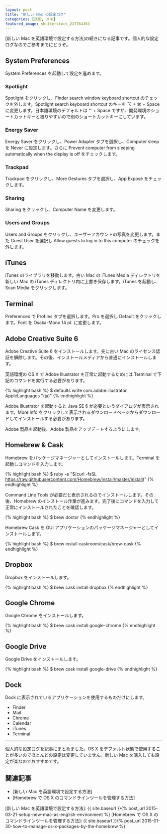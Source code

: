 ```yaml
---
layout: post
title: "新しい Mac の設定ログ"
categories: [技術, メモ]
featured_image: shutterstock_237764383
---
```

[新しい Mac を英語環境で設定する方法]の続きになる記事です。個人的な設定ログなのでご参考までにどうぞ。

System Preferences
------------------

System Preferences を起動して設定を進めます。

### Spotlight

Spotlight をクリックし、Finder search window keyboard shortcut のチェックを外します。Spotlight search keyboard shortcut のキーを ⌥ + ⌘ + Space に変更します。日本語環境のデフォルトは ⌃ + Space ですが、開発環境のショートカットキーと被りやすいので別のショートカットキーにしています。

### Energy Saver

Energy Saver をクリックし、Power Adapter タブを選択し、Computer sleep を Never に設定します。さらに Prevent computer from sleeping automatically when the display is off をチェックします。

### Trackpad

Trackpad をクリックし、More Gestures タブを選択し、App Exposé をチェックします。

### Sharing

Sharing をクリックし、Computer Name を変更します。

### Users and Groups

Users and Groups をクリックし、ユーザーアカウントの写真を変更します。また Guest User を選択し Allow guests to log in to this computer のチェックを外します。

iTunes
------

iTunes のライブラリを移動します。古い Mac の iTunes Media ディレクトリを新しい Mac の iTunes ディレクトリ内に上書き保存します。iTunes を起動し、Scan Media をクリックします。

Terminal
--------

Preferences で Profiles タブを選択します。Pro を選択し Default をクリックします。Font を Osaka-Mono 14 pt. に変更します。

Adobe Creative Suite 6
----------------------

Adobe Creative Suite 6 をインストールします。先に古い Mac のライセンス認証を解除します。その後、インストールメディアから普通にインストールします。

英語環境の OS X で Adobe Illustrator を正常に起動するためには Terminal で下記のコマンドを実行する必要があります。

{% highlight bash %}
$ defaults write com.adobe.illustrator AppleLanguages "(ja)"
{% endhighlight %}

Adobe Illustrator を起動すると Java SE 6 が必要というダイアログが表示されます。More Info をクリックして表示されるダウンロードページからダウンロードしてインストールする必要があります。

Adobe 製品を起動後、Adobe 製品をアップデートするようにします。

Homebrew & Cask
---------------

Homebrew をパッケージマネージャーとしてインストールします。Terminal を起動しコマンドを入力します。

{% highlight bash %}
$ ruby -e "$(curl -fsSL https://raw.githubusercontent.com/Homebrew/install/master/install)"
{% endhighlight %}

Command Line Tools が必要だと表示されるのでインストールします。その後、Homebrew のインストール作業が進みます。完了後にコマンドを入力して正常にインストールされたことを確認します。

{% highlight bash %}
$ brew doctor
{% endhighlight %}

Homebrew Cask を GUI アプリケーションのパッケージマネージャーとしてインストールします。

{% highlight bash %}
$ brew install caskroom/cask/brew-cask
{% endhighlight %}

Dropbox
-------

Dropbox をインストールします。

{% highlight bash %}
$ brew cask install dropbox
{% endhighlight %}

Google Chrome
-------------

Google Chrome をインストールします。

{% highlight bash %}
$ brew cask install google-chrome
{% endhighlight %}

Google Drive
------------

Google Drive をインストールします。

{% highlight bash %}
$ brew cask install google-drive
{% endhighlight %}

Dock
----

Dock に表示されているアプリケーションを使用するものだけにします。

* Finder
* Mail
* Chrome
* Calendar
* iTunes
* Terminal

--------------------------------------------------------------------------------

個人的な設定ログを記事にまとめました。OS X をデフォルト状態で使用することが多いのでほとんどの設定は変更していません。新しい Mac を購入しても設定が楽なのでおすすめです。

関連記事
--------

* [新しい Mac を英語環境で設定する方法]
* [Homebrew で OS X のコマンドラインツールを管理する方法]

[新しい Mac を英語環境で設定する方法]: {{ site.baseurl }}{% post_url 2015-03-21-setup-new-mac-as-english-environment %}
[Homebrew で OS X のコマンドラインツールを管理する方法]: {{ site.baseurl }}{% post_url 2015-01-30-how-to-manage-os-x-packages-by-the-homebrew %}
